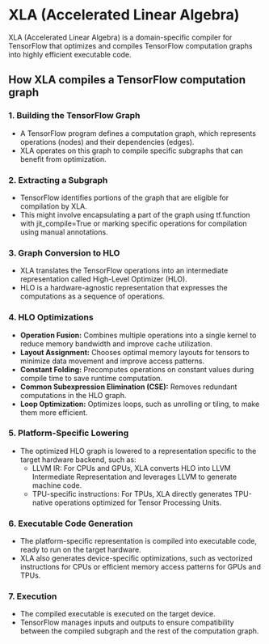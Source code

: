 # XLA (Accelerated Linear Algebra)
XLA (Accelerated Linear Algebra) is a domain-specific compiler for TensorFlow that optimizes and compiles TensorFlow computation graphs into highly efficient executable code. 

## How XLA compiles a TensorFlow computation graph
### 1. Building the TensorFlow Graph
- A TensorFlow program defines a computation graph, which represents operations (nodes) and their dependencies (edges).
- XLA operates on this graph to compile specific subgraphs that can benefit from optimization.

### 2. Extracting a Subgraph
- TensorFlow identifies portions of the graph that are eligible for compilation by XLA.
- This might involve encapsulating a part of the graph using tf.function with jit_compile=True or marking specific operations for compilation using manual annotations.

### 3. Graph Conversion to HLO
- XLA translates the TensorFlow operations into an intermediate representation called High-Level Optimizer (HLO).
- HLO is a hardware-agnostic representation that expresses the computations as a sequence of operations.

### 4. HLO Optimizations
- **Operation Fusion:** Combines multiple operations into a single kernel to reduce memory bandwidth and improve cache utilization.
- **Layout Assignment:** Chooses optimal memory layouts for tensors to minimize data movement and improve access patterns.
- **Constant Folding:** Precomputes operations on constant values during compile time to save runtime computation.
- **Common Subexpression Elimination (CSE):** Removes redundant computations in the HLO graph.
- **Loop Optimization:** Optimizes loops, such as unrolling or tiling, to make them more efficient.

### 5. Platform-Specific Lowering
- The optimized HLO graph is lowered to a representation specific to the target hardware backend, such as:
  - LLVM IR: For CPUs and GPUs, XLA converts HLO into LLVM Intermediate Representation and leverages LLVM to generate machine code.
  - TPU-specific instructions: For TPUs, XLA directly generates TPU-native operations optimized for Tensor Processing Units.

### 6. Executable Code Generation
- The platform-specific representation is compiled into executable code, ready to run on the target hardware.
- XLA also generates device-specific optimizations, such as vectorized instructions for CPUs or efficient memory access patterns for GPUs and TPUs.

### 7. Execution
- The compiled executable is executed on the target device.
- TensorFlow manages inputs and outputs to ensure compatibility between the compiled subgraph and the rest of the computation graph.
